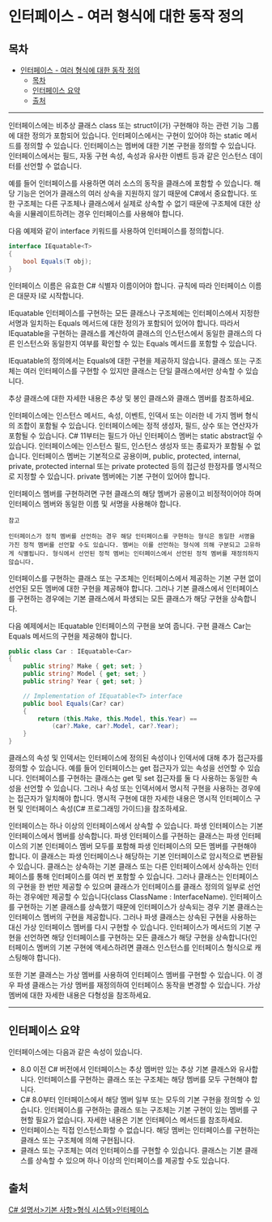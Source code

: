# 인터페이스 - 여러 형식에 대한 동작 정의

## 목차
- [인터페이스 - 여러 형식에 대한 동작 정의](#인터페이스---여러-형식에-대한-동작-정의)
  - [목차](#목차)
  - [인터페이스 요약](#인터페이스-요약)
  - [출처](#출처)

---
인터페이스에는 비추상 클래스 class 또는 struct이(가) 구현해야 하는 관련 기능 그룹에 대한 정의가 포함되어 있습니다. 인터페이스에서는 구현이 있어야 하는 static 메서드를 정의할 수 있습니다. 인터페이스는 멤버에 대한 기본 구현을 정의할 수 있습니다. 인터페이스에서는 필드, 자동 구현 속성, 속성과 유사한 이벤트 등과 같은 인스턴스 데이터를 선언할 수 없습니다.

예를 들어 인터페이스를 사용하면 여러 소스의 동작을 클래스에 포함할 수 있습니다. 해당 기능은 언어가 클래스의 여러 상속을 지원하지 않기 때문에 C#에서 중요합니다. 또한 구조체는 다른 구조체나 클래스에서 실제로 상속할 수 없기 때문에 구조체에 대한 상속을 시뮬레이트하려는 경우 인터페이스를 사용해야 합니다.

다음 예제와 같이 interface 키워드를 사용하여 인터페이스를 정의합니다.

```C#
interface IEquatable<T>
{
    bool Equals(T obj);
}
```

인터페이스 이름은 유효한 C# 식별자 이름이어야 합니다. 규칙에 따라 인터페이스 이름은 대문자 I로 시작합니다.

IEquatable<T> 인터페이스를 구현하는 모든 클래스나 구조체에는 인터페이스에서 지정한 서명과 일치하는 Equals 메서드에 대한 정의가 포함되어 있어야 합니다. 따라서 IEquatable<T>을 구현하는 클래스를 계산하여 클래스의 인스턴스에서 동일한 클래스의 다른 인스턴스와 동일한지 여부를 확인할 수 있는 Equals 메서드를 포함할 수 있습니다.

IEquatable<T>의 정의에서는 Equals에 대한 구현을 제공하지 않습니다. 클래스 또는 구조체는 여러 인터페이스를 구현할 수 있지만 클래스는 단일 클래스에서만 상속할 수 있습니다.

추상 클래스에 대한 자세한 내용은 추상 및 봉인 클래스와 클래스 멤버를 참조하세요.

인터페이스에는 인스턴스 메서드, 속성, 이벤트, 인덱서 또는 이러한 네 가지 멤버 형식의 조합이 포함될 수 있습니다. 인터페이스에는 정적 생성자, 필드, 상수 또는 연산자가 포함될 수 있습니다. C# 11부터는 필드가 아닌 인터페이스 멤버는 static abstract일 수 있습니다. 인터페이스에는 인스턴스 필드, 인스턴스 생성자 또는 종료자가 포함될 수 없습니다. 인터페이스 멤버는 기본적으로 공용이며, public, protected, internal, private, protected internal 또는 private protected 등의 접근성 한정자를 명시적으로 지정할 수 있습니다. private 멤버에는 기본 구현이 있어야 합니다.

인터페이스 멤버를 구현하려면 구현 클래스의 해당 멤버가 공용이고 비정적이어야 하며 인터페이스 멤버와 동일한 이름 및 서명을 사용해야 합니다.

```
참고

인터페이스가 정적 멤버를 선언하는 경우 해당 인터페이스를 구현하는 형식은 동일한 서명을 가진 정적 멤버를 선언할 수도 있습니다. 멤버는 이를 선언하는 형식에 의해 구분되고 고유하게 식별됩니다. 형식에서 선언된 정적 멤버는 인터페이스에서 선언된 정적 멤버를 재정의하지 않습니다.
```

인터페이스를 구현하는 클래스 또는 구조체는 인터페이스에서 제공하는 기본 구현 없이 선언된 모든 멤버에 대한 구현을 제공해야 합니다. 그러나 기본 클래스에서 인터페이스를 구현하는 경우에는 기본 클래스에서 파생되는 모든 클래스가 해당 구현을 상속합니다.

다음 예제에서는 IEquatable<T> 인터페이스의 구현을 보여 줍니다. 구현 클래스 Car는 Equals 메서드의 구현을 제공해야 합니다.

```C#
public class Car : IEquatable<Car>
{
    public string? Make { get; set; }
    public string? Model { get; set; }
    public string? Year { get; set; }

    // Implementation of IEquatable<T> interface
    public bool Equals(Car? car)
    {
        return (this.Make, this.Model, this.Year) ==
            (car?.Make, car?.Model, car?.Year);
    }
}
```

클래스의 속성 및 인덱서는 인터페이스에 정의된 속성이나 인덱서에 대해 추가 접근자를 정의할 수 있습니다. 예를 들어 인터페이스는 get 접근자가 있는 속성을 선언할 수 있습니다. 인터페이스를 구현하는 클래스는 get 및 set 접근자를 둘 다 사용하는 동일한 속성을 선언할 수 있습니다. 그러나 속성 또는 인덱서에서 명시적 구현을 사용하는 경우에는 접근자가 일치해야 합니다. 명시적 구현에 대한 자세한 내용은 명시적 인터페이스 구현 및 인터페이스 속성(C# 프로그래밍 가이드)을 참조하세요.

인터페이스는 하나 이상의 인터페이스에서 상속할 수 있습니다. 파생 인터페이스는 기본 인터페이스에서 멤버를 상속합니다. 파생 인터페이스를 구현하는 클래스는 파생 인터페이스의 기본 인터페이스 멤버 모두를 포함해 파생 인터페이스의 모든 멤버를 구현해야 합니다. 이 클래스는 파생 인터페이스나 해당하는 기본 인터페이스로 암시적으로 변환될 수 있습니다. 클래스는 상속하는 기본 클래스 또는 다른 인터페이스에서 상속하는 인터페이스를 통해 인터페이스를 여러 번 포함할 수 있습니다. 그러나 클래스는 인터페이스의 구현을 한 번만 제공할 수 있으며 클래스가 인터페이스를 클래스 정의의 일부로 선언하는 경우에만 제공할 수 있습니다(class ClassName : InterfaceName). 인터페이스를 구현하는 기본 클래스를 상속했기 때문에 인터페이스가 상속되는 경우 기본 클래스는 인터페이스 멤버의 구현을 제공합니다. 그러나 파생 클래스는 상속된 구현을 사용하는 대신 가상 인터페이스 멤버를 다시 구현할 수 있습니다. 인터페이스가 메서드의 기본 구현을 선언하면 해당 인터페이스를 구현하는 모든 클래스가 해당 구현을 상속합니다(인터페이스 멤버의 기본 구현에 액세스하려면 클래스 인스턴스를 인터페이스 형식으로 캐스팅해야 합니다).

또한 기본 클래스는 가상 멤버를 사용하여 인터페이스 멤버를 구현할 수 있습니다. 이 경우 파생 클래스는 가상 멤버를 재정의하여 인터페이스 동작을 변경할 수 있습니다. 가상 멤버에 대한 자세한 내용은 다형성을 참조하세요.

---
## 인터페이스 요약
인터페이스에는 다음과 같은 속성이 있습니다.

 - 8.0 이전 C# 버전에서 인터페이스는 추상 멤버만 있는 추상 기본 클래스와 유사합니다. 인터페이스를 구현하는 클래스 또는 구조체는 해당 멤버를 모두 구현해야 합니다.
 - C# 8.0부터 인터페이스에서 해당 멤버 일부 또는 모두의 기본 구현을 정의할 수 있습니다. 인터페이스를 구현하는 클래스 또는 구조체는 기본 구현이 있는 멤버를 구현할 필요가 없습니다. 자세한 내용은 기본 인터페이스 메서드를 참조하세요.
 - 인터페이스는 직접 인스턴스화할 수 없습니다. 해당 멤버는 인터페이스를 구현하는 클래스 또는 구조체에 의해 구현됩니다.
 - 클래스 또는 구조체는 여러 인터페이스를 구현할 수 있습니다. 클래스는 기본 클래스를 상속할 수 있으며 하나 이상의 인터페이스를 제공할 수도 있습니다.

## 출처
[C# 설명서>기본 사항>형식 시스템>인터페이스](https://learn.microsoft.com/ko-kr/dotnet/csharp/fundamentals/types/interfaces)